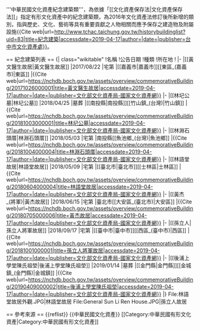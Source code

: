 '''中華民國文化資產紀念建築類'''，為依據「[[文化資產保存法|文化資產保存法]]」指定有形文化資產中的紀念建築類，為2016年文化資產法修訂後所新增的類別，指與歷史、文化、藝術等具有重要貢獻之人物相關而應予保存之建造物及附屬設施<ref>{{Cite web|url=http://www.tchac.taichung.gov.tw/historybuildinglist?uid=83|title=紀念建築|accessdate=2019-04-17|author=|date=|publisher=台中市文化資產處}}</ref>。

== 紀念建築列表 ==
{| class="wikitable"
!名稱
!公告日期
!種類
!所在地
!
|-
|[[黃文醫生故居|黃文醫生故居]]
|2017/08/22
|宅第
|[[嘉義市|嘉義市]][[東區_(嘉義市)|東區]]
|<ref>{{Cite web|url=https://nchdb.boch.gov.tw/assets/overview/commemorativeBuilding/20171026000001|title=黃文醫生故居|accessdate=2019-04-17|author=|date=|publisher=文化部文化資產局-國家文化資產網}}</ref>
|-
|[[林圮公墓|林圮公墓]]
|2018/04/25
|墓葬
|[[南投縣|南投縣]][[竹山鎮_(台灣)|竹山鎮]]
|<ref>{{Cite web|url=https://nchdb.boch.gov.tw/assets/overview/commemorativeBuilding/20181003000001|title=林圮公墓|accessdate=2019-04-17|author=|date=|publisher=文化部文化資產局-國家文化資產網}}</ref>
|-
|[[林淵石頭厝|林淵石頭厝]]
|2018/05/03
|宅第
|南投縣[[魚池鄉_(台灣)|魚池鄉]]
|<ref>{{Cite web|url=https://nchdb.boch.gov.tw/assets/overview/commemorativeBuilding/20181004000004|title=林淵石頭厝|accessdate=2019-04-17|author=|date=|publisher=文化部文化資產局-國家文化資產網}}</ref>
|-
|[[林語堂故居|林語堂故居]]
|2018/05/09
|宅第
|[[臺北市|臺北市]][[士林區|士林區]]
|<ref>{{Cite web|url=https://nchdb.boch.gov.tw/assets/overview/commemorativeBuilding/20180604000004|title=林語堂故居|accessdate=2019-04-17|author=|date=|publisher=文化部文化資產局-國家文化資產網}}</ref>
|-
|[[黃杰_(將軍)|黃杰故居]]
|2018/06/15
|宅第
|臺北市[[大安區_(臺北市)|大安區]]
|<ref>{{Cite web|url=https://nchdb.boch.gov.tw/assets/overview/commemorativeBuilding/20180705000006|title=黃杰故居|accessdate=2019-04-17|author=|date=|publisher=文化部文化資產局-國家文化資產網}}</ref>
|-
|[[孫立人|孫立人將軍故居]]
|2018/09/17
|宅第
|[[臺中市|臺中市]][[西區_(臺中市)|西區]]
|<ref>{{Cite web|url=https://nchdb.boch.gov.tw/assets/overview/commemorativeBuilding/20181001000001|title=孫立人將軍故居|accessdate=2019-04-17|author=|date=|publisher=文化部文化資產局-國家文化資產網}}</ref>
|-
|[[後浦上學堂陳氏祖塋|後浦上學堂陳氏祖塋]]
|2019/01/14
|墓葬
|[[金門縣|金門縣]][[金城鎮_(金門縣)|金城鎮]]
|<ref>{{Cite web|url=https://nchdb.boch.gov.tw/assets/overview/commemorativeBuilding/20190409000002|title=後浦上學堂陳氏祖塋|accessdate=2019-04-17|author=|date=|publisher=文化部文化資產局-國家文化資產網}}</ref>
|}
<gallery>
File:林語堂故居外觀.JPG|林語堂故居
File:General Sun Li Ren House.JPG|孫立人故居
</gallery>

== 參考來源 ==
{{reflist}}
{{中華民國文化資產}}
[[Category:中華民國有形文化資產|Category:中華民國有形文化資產]]